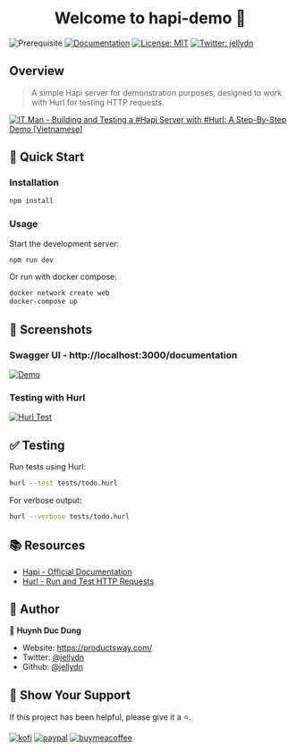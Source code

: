 <h1 align="center">Welcome to hapi-demo 👋</h1>

![Prerequisite](https://img.shields.io/badge/node-%3E%3D18-blue.svg)
[![Documentation](https://img.shields.io/badge/documentation-yes-brightgreen.svg)](http://next-swagger-doc.productsway.com/)
[![License: MIT](https://img.shields.io/badge/License-MIT-yellow.svg)](#)
[![Twitter: jellydn](https://img.shields.io/twitter/follow/jellydn.svg?style=social)](https://twitter.com/jellydn)

## Overview

> A simple Hapi server for demonstration purposes, designed to work with Hurl for testing HTTP requests.

[![IT Man - Building and Testing a #Hapi Server with #Hurl: A Step-By-Step Demo [Vietnamese]](https://i.ytimg.com/vi/LP_RXe8cM_s/hqdefault.jpg)](https://www.youtube.com/watch?v=LP_RXe8cM_s)

## 🚀 Quick Start

### Installation

```sh
npm install
```

### Usage

Start the development server:

```sh
npm run dev
```

Or run with docker compose:

```sh
docker network create web
docker-compose up
```

## 📸 Screenshots

### Swagger UI - http://localhost:3000/documentation

[![Demo](https://i.gyazo.com/bc045297c712ac770900b91acd314031.gif)](https://gyazo.com/bc045297c712ac770900b91acd314031)

### Testing with Hurl

[![Hurl Test](https://i.gyazo.com/5b2f7c30f5511f0575e7a992a0795402.gif)](https://gyazo.com/5b2f7c30f5511f0575e7a992a0795402)

## ✅ Testing

Run tests using Hurl:

```sh
hurl --test tests/todo.hurl
```

For verbose output:

```sh
hurl --verbose tests/todo.hurl
```

## 📚 Resources

- [Hapi - Official Documentation](https://hapi.dev/tutorials/?lang=en_US)
- [Hurl - Run and Test HTTP Requests](https://hurl.dev/)

## 👤 Author

👤 **Huynh Duc Dung**

- Website: https://productsway.com/
- Twitter: [@jellydn](https://twitter.com/jellydn)
- Github: [@jellydn](https://github.com/jellydn)

## 🌟 Show Your Support

If this project has been helpful, please give it a ⭐️.

[![kofi](https://img.shields.io/badge/Ko--fi-F16061?style=for-the-badge&logo=ko-fi&logoColor=white)](https://ko-fi.com/dunghd)
[![paypal](https://img.shields.io/badge/PayPal-00457C?style=for-the-badge&logo=paypal&logoColor=white)](https://paypal.me/dunghd)
[![buymeacoffee](https://img.shields.io/badge/Buy_Me_A_Coffee-FFDD00?style=for-the-badge&logo=buy-me-a-coffee&logoColor=black)](https://www.buymeacoffee.com/dunghd)
